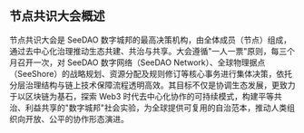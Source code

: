 ## 节点共识大会概述

节点共识大会是 SeeDAO 数字城邦的最高决策机构，由全体成员（节点）组成，通过去中心化治理推动生态共建、共治与共享。大会遵循"一人一票"原则，每三个月召开一次，对 SeeDAO 数字网络（SeeDAO Network）、全球物理据点（SeeShore）的战略规划、资源分配及规则修订等核心事务进行集体决策，依托分层治理结构与链上技术保障流程透明高效。其目标不仅是协调生态发展，更致力于以区块链为基石，探索 Web3 时代去中心化协作的可持续模式，构建平等共治、利益共享的"数字城邦"社会实验，为全球提供可复用的自治范本，推动人类组织向开放、公平的协作形态演进。
